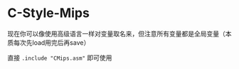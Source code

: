 # C-Style-Mips
现在你可以像使用高级语言一样对变量取名来，但注意所有变量都是全局变量（本质每次先load用完后再save）

直接 `.include "CMips.asm"` 即可使用

